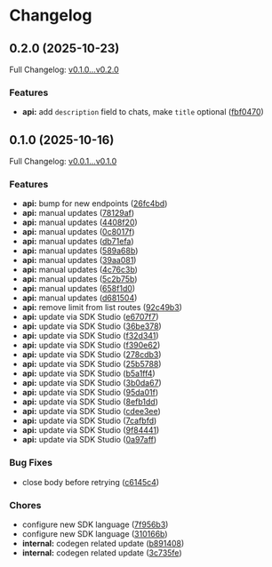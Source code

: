 # Changelog

## 0.2.0 (2025-10-23)

Full Changelog: [v0.1.0...v0.2.0](https://github.com/beeper/desktop-api-go/compare/v0.1.0...v0.2.0)

### Features

* **api:** add `description` field to chats, make `title` optional ([fbf0470](https://github.com/beeper/desktop-api-go/commit/fbf047029f11c57542963ed3446ab191ae738643))

## 0.1.0 (2025-10-16)

Full Changelog: [v0.0.1...v0.1.0](https://github.com/beeper/desktop-api-go/compare/v0.0.1...v0.1.0)

### Features

* **api:** bump for new endpoints ([26fc4bd](https://github.com/beeper/desktop-api-go/commit/26fc4bd1ef7b297fc07cb7b10a63ff33713cb8c1))
* **api:** manual updates ([78129af](https://github.com/beeper/desktop-api-go/commit/78129af51edc7883b0e41aefd57b6adc4e605f5a))
* **api:** manual updates ([4408f20](https://github.com/beeper/desktop-api-go/commit/4408f2032cc58ab59a465bddf91ebe5e8d248cad))
* **api:** manual updates ([0c8017f](https://github.com/beeper/desktop-api-go/commit/0c8017fad7c347bcf437cf685aafdb4270c44a84))
* **api:** manual updates ([db71efa](https://github.com/beeper/desktop-api-go/commit/db71efac468bc6f4b608997bbf0721082733c36b))
* **api:** manual updates ([589a68b](https://github.com/beeper/desktop-api-go/commit/589a68bbf8a2d60a1281db464df43ad9eab67668))
* **api:** manual updates ([39aa081](https://github.com/beeper/desktop-api-go/commit/39aa081c0cf963d834dc7b2ae2e9a6fe38c4cec5))
* **api:** manual updates ([4c76c3b](https://github.com/beeper/desktop-api-go/commit/4c76c3b0b3a134888001bce5e150db1971ac8f14))
* **api:** manual updates ([5c2b75b](https://github.com/beeper/desktop-api-go/commit/5c2b75bdbc04d7548db3b8f5a202ade4590f7143))
* **api:** manual updates ([658f1d0](https://github.com/beeper/desktop-api-go/commit/658f1d09e48180e35248adc7da6e27c395d1fcca))
* **api:** manual updates ([d681504](https://github.com/beeper/desktop-api-go/commit/d681504bf0ff37084a75d5f9a64c4bc48733fcff))
* **api:** remove limit from list routes ([92c49b3](https://github.com/beeper/desktop-api-go/commit/92c49b369b5ace61e67a1f65c4f44c32297bbb5a))
* **api:** update via SDK Studio ([e6707f7](https://github.com/beeper/desktop-api-go/commit/e6707f7a74894867f206865d4d2a36ae00372917))
* **api:** update via SDK Studio ([36be378](https://github.com/beeper/desktop-api-go/commit/36be3780fb98ff95cecde1c4ecdd7d45cdb4aec1))
* **api:** update via SDK Studio ([f32d341](https://github.com/beeper/desktop-api-go/commit/f32d3418ec8b806313a58dac62e4de26c2894a17))
* **api:** update via SDK Studio ([f390e62](https://github.com/beeper/desktop-api-go/commit/f390e629ec0230972d8f84fbffe27ea6a56e92ee))
* **api:** update via SDK Studio ([278cdb3](https://github.com/beeper/desktop-api-go/commit/278cdb321d3459c4019254ea75e5705bd70597b1))
* **api:** update via SDK Studio ([25b5788](https://github.com/beeper/desktop-api-go/commit/25b578877564808fdd3eddb5a4a7238c6b249bc7))
* **api:** update via SDK Studio ([b5a1ff4](https://github.com/beeper/desktop-api-go/commit/b5a1ff452e59274b58586d826e5ebd34efe37a0a))
* **api:** update via SDK Studio ([3b0da67](https://github.com/beeper/desktop-api-go/commit/3b0da676abda606cbb2d58f5dbc558dfbebf16a6))
* **api:** update via SDK Studio ([95da01f](https://github.com/beeper/desktop-api-go/commit/95da01f346d6483cce93fafe9b0ba0a59c50c0a3))
* **api:** update via SDK Studio ([8efb1dd](https://github.com/beeper/desktop-api-go/commit/8efb1ddb9a3c01b51c69e04d16f3e40fcbfebbdb))
* **api:** update via SDK Studio ([cdee3ee](https://github.com/beeper/desktop-api-go/commit/cdee3ee8a2f49c9cbd6a3fd1948b7576b6c5d645))
* **api:** update via SDK Studio ([7cafbfd](https://github.com/beeper/desktop-api-go/commit/7cafbfdcbd5d5aae479a6b665ec5578586dbc215))
* **api:** update via SDK Studio ([9f84441](https://github.com/beeper/desktop-api-go/commit/9f84441fa443bd5f02323eca7676de4d960924e0))
* **api:** update via SDK Studio ([0a97aff](https://github.com/beeper/desktop-api-go/commit/0a97aff2981e3f611cfd829353868f3fb40633d9))


### Bug Fixes

* close body before retrying ([c6145c4](https://github.com/beeper/desktop-api-go/commit/c6145c4b7e1880a13319137608951f0049d94c25))


### Chores

* configure new SDK language ([7f956b3](https://github.com/beeper/desktop-api-go/commit/7f956b3cf69545aed9b0147efa467636fe2ee43b))
* configure new SDK language ([310166b](https://github.com/beeper/desktop-api-go/commit/310166b0b45746db244d1a9e34de1c8dcc04d316))
* **internal:** codegen related update ([b891408](https://github.com/beeper/desktop-api-go/commit/b891408e549e98abd2106329a3c362830639690b))
* **internal:** codegen related update ([3c735fe](https://github.com/beeper/desktop-api-go/commit/3c735fe37a02273620e047afa8e7a28f272fdbd2))
